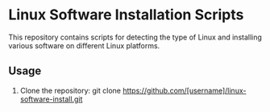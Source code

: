 # Linux Software Installation Scripts

This repository contains scripts for detecting the type of Linux and installing various software on different Linux platforms.

## Usage

1. Clone the repository: 
git clone https://github.com/[username]/linux-software-install.git
